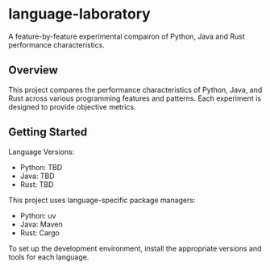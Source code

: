 # language-laboratory

A feature-by-feature experimental compairon of Python, Java and Rust performance characteristics.

## Overview

This project compares the performance characteristics of Python, Java, and Rust across various programming features and patterns. Each experiment is designed to provide objective metrics.

## Getting Started

Language Versions:
- Python: TBD
- Java: TBD
- Rust: TBD

This project uses language-specific package managers:
- Python: uv
- Java: Maven
- Rust: Cargo

To set up the development environment, install the appropriate versions and tools for each language.
